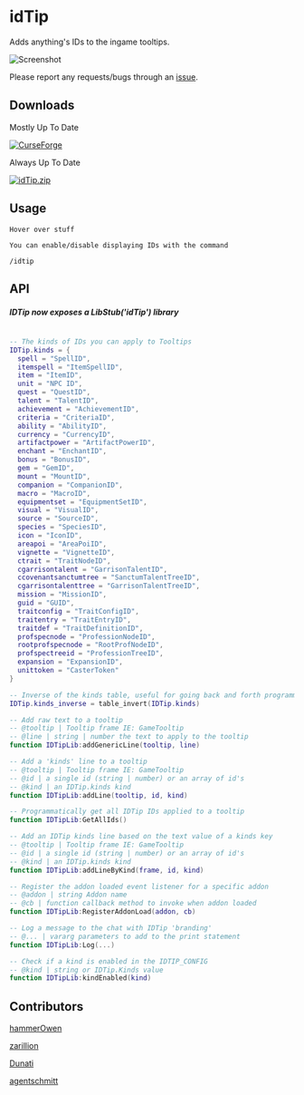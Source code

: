 # idTip

Adds anything's IDs to the ingame tooltips.

![Screenshot](https://i.imgur.com/S6kwDlz.png)

Please report any requests/bugs through an [issue](https://github.com/ItsJustMeChris/idTip-Community-Fork/issues/new).

## Downloads

<p align="left">
<p>Mostly Up To Date</p>
    <a href="https://www.curseforge.com/wow/addons/idtip-community-fork"><img src="https://img.shields.io/badge/Download%20From-Curse-blue" alt="CurseForge" /></a>
</p>

<p align="left">
<p>Always Up To Date</p>
    <a href="https://nightly.link/ItsJustMeChris/idTip-Community-Fork/workflows/main/master/idTip.zip"><img src="https://img.shields.io/badge/Download%20-Direct From GitHub-blue" alt="idTip.zip" /></a>
</p>

## Usage

```
Hover over stuff

You can enable/disable displaying IDs with the command

/idtip
```

## API

##### IDTip now exposes a LibStub('idTip') library

```lua

-- The kinds of IDs you can apply to Tooltips
IDTip.kinds = {
  spell = "SpellID",
  itemspell = "ItemSpellID",
  item = "ItemID",
  unit = "NPC ID",
  quest = "QuestID",
  talent = "TalentID",
  achievement = "AchievementID",
  criteria = "CriteriaID",
  ability = "AbilityID",
  currency = "CurrencyID",
  artifactpower = "ArtifactPowerID",
  enchant = "EnchantID",
  bonus = "BonusID",
  gem = "GemID",
  mount = "MountID",
  companion = "CompanionID",
  macro = "MacroID",
  equipmentset = "EquipmentSetID",
  visual = "VisualID",
  source = "SourceID",
  species = "SpeciesID",
  icon = "IconID",
  areapoi = "AreaPoiID",
  vignette = "VignetteID",
  ctrait = "TraitNodeID",
  cgarrisontalent = "GarrisonTalentID",
  ccovenantsanctumtree = "SanctumTalentTreeID",
  cgarrisontalenttree = "GarrisonTalentTreeID",
  mission = "MissionID",
  guid = "GUID",
  traitconfig = "TraitConfigID",
  traitentry = "TraitEntryID",
  traitdef = "TraitDefinitionID",
  profspecnode = "ProfessionNodeID",
  rootprofspecnode = "RootProfNodeID",
  profspectreeid = "ProfessionTreeID",
  expansion = "ExpansionID",
  unittoken = "CasterToken"
}

-- Inverse of the kinds table, useful for going back and forth programmatically for whatever reason
IDTip.kinds_inverse = table_invert(IDTip.kinds)

-- Add raw text to a tooltip
-- @tooltip | Tooltip frame IE: GameTooltip
-- @line | string | number the text to apply to the tooltip
function IDTipLib:addGenericLine(tooltip, line)

-- Add a 'kinds' line to a tooltip
-- @tooltip | Tooltip frame IE: GameTooltip
-- @id | a single id (string | number) or an array of id's
-- @kind | an IDTip.kinds kind
function IDTipLib:addLine(tooltip, id, kind)

-- Programmatically get all IDTip IDs applied to a tooltip
function IDTipLib:GetAllIds()

-- Add an IDTip kinds line based on the text value of a kinds key
-- @tooltip | Tooltip frame IE: GameTooltip
-- @id | a single id (string | number) or an array of id's
-- @kind | an IDTip.kinds kind
function IDTipLib:addLineByKind(frame, id, kind)

-- Register the addon loaded event listener for a specific addon
-- @addon | string Addon name
-- @cb | function callback method to invoke when addon loaded
function IDTipLib:RegisterAddonLoad(addon, cb)

-- Log a message to the chat with IDTip 'branding'
-- @... | vararg parameters to add to the print statement
function IDTipLib:Log(...)

-- Check if a kind is enabled in the IDTIP_CONFIG
-- @kind | string or IDTip.Kinds value
function IDTipLib:kindEnabled(kind)

```

## Contributors

[hammerOwen](https://github.com/hammerOwen)

[zarillion](https://github.com/zarillion)

[Dunati](https://github.com/Dunati)

[agentschmitt](https://github.com/agentschmitt)
